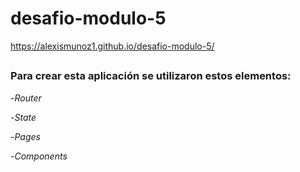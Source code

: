 # desafio-modulo-5
https://alexismunoz1.github.io/desafio-modulo-5/
##
### Para crear esta aplicación se utilizaron estos elementos:
-*Router*

-*State*

-*Pages*

-*Components*
